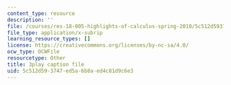 ```yaml
---
content_type: resource
description: ''
file: /courses/res-18-005-highlights-of-calculus-spring-2010/5c512d593747ed5a6b8aed4c81d9c6e3_WU1m2QQrlho.srt
file_type: application/x-subrip
learning_resource_types: []
license: https://creativecommons.org/licenses/by-nc-sa/4.0/
ocw_type: OCWFile
resourcetype: Other
title: 3play caption file
uid: 5c512d59-3747-ed5a-6b8a-ed4c81d9c6e3
---
```

